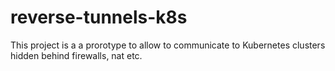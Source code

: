 # reverse-tunnels-k8s
This project is a a prorotype to allow to communicate to Kubernetes clusters hidden behind firewalls, nat etc.
